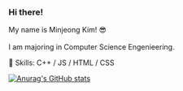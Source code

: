 ### Hi there! 
My name is Minjeong Kim! 😎
<br>
<br>
I am majoring in Computer Science Engenieering.

💫 Skills: C++ / JS / HTML / CSS

[![Anurag's GitHub stats](https://github-readme-stats.vercel.app/apiminjeongss)](https://github.com/anuraghazra/github-readme-stats)
